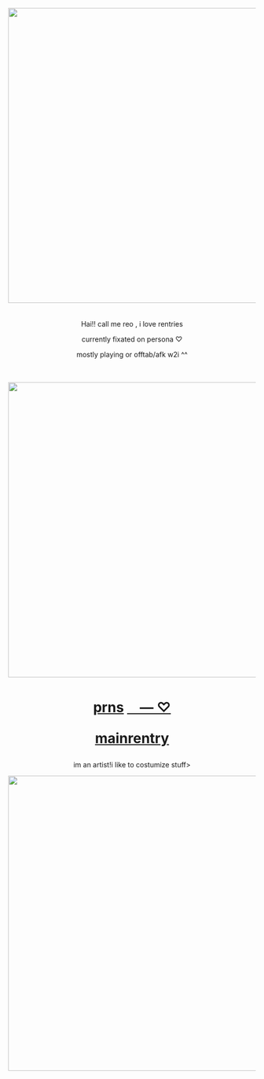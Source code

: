 <p align="center"><img src="https://i.imgur.com/KSjmsqq.png&=80" width="600">
ㅤ
<p align="center"> Hai!! call me reo , i love rentries
<p align="center">currently fixated on persona ♡
<p align="center"> mostly playing or offtab/afk w2i ^^

ㅤㅤㅤㅤㅤㅤㅤㅤㅤㅤㅤㅤ

<p align="center"><img src="https://i.imgur.com/MJ8GSi4.png&" width="600">

<h1 align="center"></[prns](https://pronouns.cc/@kureomi)>

[prns](https://pronouns.cc/@kureomi) [ㅤ— ⁠♡](https://rentry.co/lovemailreo) 

[mainrentry](https://rentry.co/cinnamonp)
</h1>


<p align="center"> im an artist!i like to costumize stuff>
<p align="center" sign my gb plspsl > 


<img src="https://i.imgur.com/PfwFNtJ.png&=80" width="600">

ㅤ
